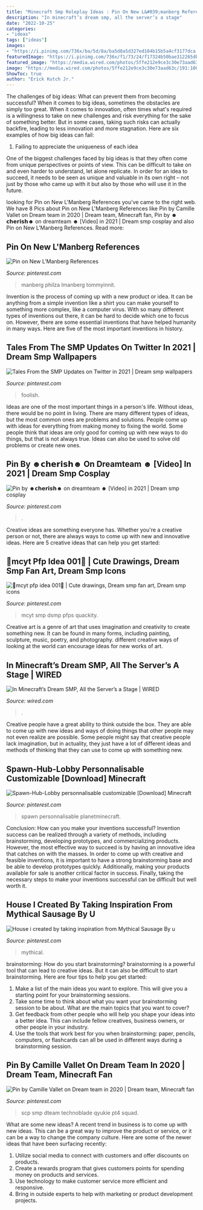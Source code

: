 ```yaml
---
title: "Minecraft Smp Roleplay Ideas : Pin On New L&#039;manberg References"
description: "In minecraft’s dream smp, all the server’s a stage"
date: "2022-10-25"
categories:
- "ideas"
tags: ["ideas"]
images:
- "https://i.pinimg.com/736x/ba/5d/8a/ba5d8a5d327ed104b15b5a4cf3177dca.jpg"
featuredImage: "https://i.pinimg.com/736x/f1/73/24/f17324b50bae312265dbb232d32f009f.jpg"
featured_image: "https://media.wired.com/photos/5ffe212e9ce3c30e73aad63c/191:100/w_1280,c_limit/games_dream-smp.jpg"
image: "https://media.wired.com/photos/5ffe212e9ce3c30e73aad63c/191:100/w_1280,c_limit/games_dream-smp.jpg"
ShowToc: true
author: "Erick Kutch Jr."
---
```



The challenges of big ideas: What can prevent them from becoming successful?
When it comes to big ideas, sometimes the obstacles are simply too great. When it comes to innovation, often times what's required is a willingness to take on new challenges and risk everything for the sake of something better. But in some cases, taking such risks can actually backfire, leading to less innovation and more stagnation. Here are six examples of how big ideas can fail:
1) Failing to appreciate the uniqueness of each idea

One of the biggest challenges faced by big ideas is that they often come from unique perspectives or points of view. This can be difficult to take on and even harder to understand, let alone replicate. In order for an idea to succeed, it needs to be seen as unique and valuable in its own right – not just by those who came up with it but also by those who will use it in the future.

	

		
looking for Pin on New L&#039;Manberg References you've came to the right web. We have 8 Pics about Pin on New L&#039;Manberg References like Pin by Camille Vallet on Dream team in 2020 | Dream team, Minecraft fan, Pin by ☻𝗰𝗵𝗲𝗿𝗶𝘀𝗵☻︎ on dreamteam ☻︎ [Video] in 2021 | Dream smp cosplay and also Pin on New L&#039;Manberg References. Read more:
		
    
## Pin On New L&#039;Manberg References

<img loading=lazy src="https://i.pinimg.com/736x/80/d5/b6/80d5b61be36c1328ad22e9aed9738c55.jpg" onerror="this.onerror=null;this.src='https://tse2.mm.bing.net/th?id=OIP.wZ8w67LRJOBYp7-yKLwHtQHaEK&amp;pid=15.1';" alt="Pin on New L&#039;Manberg References">

_Source: pinterest.com_

>manberg philza lmanberg tommyinnit. 

	

Invention is the process of coming up with a new product or idea. It can be anything from a simple invention like a shirt you can make yourself to something more complex, like a computer virus. With so many different types of inventions out there, it can be hard to decide which one to focus on. However, there are some essential inventions that have helped humanity in many ways. Here are five of the most important inventions in history.

    
## Tales From The SMP Updates On Twitter In 2021 | Dream Smp Wallpapers

<img loading=lazy src="https://i.pinimg.com/736x/78/d0/d4/78d0d4ab9782d61d68010c6e803095cb.jpg" onerror="this.onerror=null;this.src='https://tse3.mm.bing.net/th?id=OIP.sfeOYk8WjfjL-n26I3yCVgHaEJ&amp;pid=15.1';" alt="Tales From the SMP Updates on Twitter in 2021 | Dream smp wallpapers">

_Source: pinterest.com_

>foolish. 

	

Ideas are one of the most important things in a person's life. Without ideas, there would be no point in living. There are many different types of ideas, but the most common ones are problems and solutions. People come up with ideas for everything from making money to fixing the world. Some people think that ideas are only good for coming up with new ways to do things, but that is not always true. Ideas can also be used to solve old problems or create new ones.

    
## Pin By ☻𝗰𝗵𝗲𝗿𝗶𝘀𝗵☻︎ On Dreamteam ☻︎ [Video] In 2021 | Dream Smp Cosplay

<img loading=lazy src="https://i.pinimg.com/736x/ba/5d/8a/ba5d8a5d327ed104b15b5a4cf3177dca.jpg" onerror="this.onerror=null;this.src='https://tse3.mm.bing.net/th?id=OIP.RJkLNO3VTJi_xrBThFZ6SwHaNK&amp;pid=15.1';" alt="Pin by ☻𝗰𝗵𝗲𝗿𝗶𝘀𝗵☻︎ on dreamteam ☻︎ [Video] in 2021 | Dream smp cosplay">

_Source: pinterest.com_

>. 

	

Creative ideas are something everyone has. Whether you're a creative person or not, there are always ways to come up with new and innovative ideas. Here are 5 creative ideas that can help you get started: 

    
## 💫mcyt Pfp Idea 001💫 | Cute Drawings, Dream Smp Fan Art, Dream Smp Icons

<img loading=lazy src="https://i.pinimg.com/736x/d4/00/ee/d400eedb5878948c32c08b173f8390f0.jpg" onerror="this.onerror=null;this.src='https://tse1.mm.bing.net/th?id=OIP.YInARBQf-dLPe66uzTUuPQHaHh&amp;pid=15.1';" alt="💫mcyt pfp idea 001💫 | Cute drawings, Dream smp fan art, Dream smp icons">

_Source: pinterest.com_

>mcyt smp dsmp pfps quackity. 

	

Creative art is a genre of art that uses imagination and creativity to create something new. It can be found in many forms, including painting, sculpture, music, poetry, and photography. different creative ways of looking at the world can encourage ideas for new works of art.

    
## In Minecraft’s Dream SMP, All The Server’s A Stage | WIRED

<img loading=lazy src="https://media.wired.com/photos/5ffe212e9ce3c30e73aad63c/191:100/w_1280,c_limit/games_dream-smp.jpg" onerror="this.onerror=null;this.src='https://tse3.mm.bing.net/th?id=OIP.yXs2kpqNlNs9nJ_er34uDAHaD4&amp;pid=15.1';" alt="In Minecraft’s Dream SMP, All the Server’s a Stage | WIRED">

_Source: wired.com_

>. 

	

Creative people have a great ability to think outside the box. They are able to come up with new ideas and ways of doing things that other people may not even realize are possible. Some people might say that creative people lack imagination, but in actuality, they just have a lot of different ideas and methods of thinking that they can use to come up with something new.

    
## Spawn-Hub-Lobby Personnalisable Customizable [Download] Minecraft

<img loading=lazy src="https://i.pinimg.com/736x/b0/71/14/b07114dcb7d003f70fa492f5e2784b19.jpg" onerror="this.onerror=null;this.src='https://tse2.mm.bing.net/th?id=OIP.utk_8vKoilOVQJYoXLpUJwHaEJ&amp;pid=15.1';" alt="Spawn-Hub-Lobby personnalisable customizable [Download] Minecraft">

_Source: pinterest.com_

>spawn personnalisable planetminecraft. 

	

Conclusion: How can you make your inventions successful?
Invention success can be realized through a variety of methods, including brainstorming, developing prototypes, and commercializing products. However, the most effective way to succeed is by having an innovative idea that catches on with the masses. In order to come up with creative and feasible inventions, it is important to have a strong brainstorming base and be able to develop prototypes quickly. Additionally, making your products available for sale is another critical factor in success. Finally, taking the necessary steps to make your inventions successful can be difficult but well worth it.

    
## House I Created By Taking Inspiration From Mythical Sausage By U

<img loading=lazy src="https://i.pinimg.com/736x/c4/c6/ef/c4c6effc4f7423189752b6a494652122.jpg" onerror="this.onerror=null;this.src='https://tse2.mm.bing.net/th?id=OIP.J2A2hBD5ABh-EZjVYBByxQHaEK&amp;pid=15.1';" alt="House i created by taking inspiration from Mythical Sausage By u">

_Source: pinterest.com_

>mythical. 

	

brainstorming: How do you start brainstorming?
brainstorming is a powerful tool that can lead to creative ideas. But it can also be difficult to start brainstorming. Here are four tips to help you get started: 
1. Make a list of the main ideas you want to explore. This will give you a starting point for your brainstorming sessions.
2. Take some time to think about what you want your brainstorming session to be about. What are the main topics that you want to cover? 
3. Get feedback from other people who will help you shape your ideas into a better idea. This can include fellow creatives, business owners, or other people in your industry. 
4. Use the tools that work best for you when brainstorming: paper, pencils, computers, or flashcards can all be used in different ways during a brainstorming session.

    
## Pin By Camille Vallet On Dream Team In 2020 | Dream Team, Minecraft Fan

<img loading=lazy src="https://i.pinimg.com/736x/f1/73/24/f17324b50bae312265dbb232d32f009f.jpg" onerror="this.onerror=null;this.src='https://tse3.mm.bing.net/th?id=OIP.aGIr55ciAkAjmPrMaMAQeQHaHa&amp;pid=15.1';" alt="Pin by Camille Vallet on Dream team in 2020 | Dream team, Minecraft fan">

_Source: pinterest.com_

>scp smp dteam technoblade qyukie pt4 squad. 

	

What are some new ideas?
A recent trend in business is to come up with new ideas. This can be a great way to improve the product or service, or it can be a way to change the company culture. Here are some of the newer ideas that have been surfacing recently: 
1. Utilize social media to connect with customers and offer discounts on products.
2. Create a rewards program that gives customers points for spending money on products and services. 
3. Use technology to make customer service more efficient and responsive. 
4. Bring in outside experts to help with marketing or product development projects.

